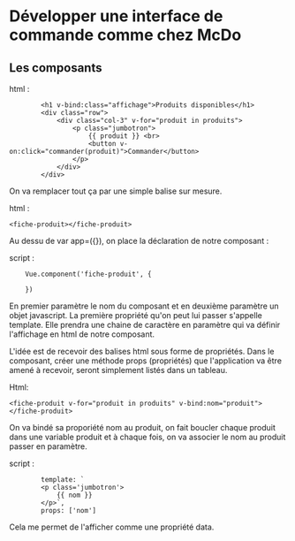 # Développer une interface de commande comme chez McDo

## Les composants

html :

            <h1 v-bind:class="affichage">Produits disponibles</h1>
            <div class="row">
                <div class="col-3" v-for="produit in produits">
                    <p class="jumbotron">
                        {{ produit }} <br>
                        <button v-on:click="commander(produit)">Commander</button>
                    </p>
                </div>
            </div>

On va remplacer tout ça par une simple balise sur mesure.

html :

    <fiche-produit></fiche-produit>

Au dessu de var app=({}), on place la déclaration de notre composant :

script :

        Vue.component('fiche-produit', {
            
        })

En premier paramètre le nom du composant et en deuxième paramètre un objet javascript. La première propriété qu'on peut lui passer s'appelle template. Elle prendra une chaine de caractère en paramètre qui va définir l'affichage en html de notre composant.

L'idée est de recevoir des balises html sous forme de propriétés. Dans le composant, créer une méthode props (propriétés) que l'application va être amené à recevoir, seront simplement listés dans un tableau.

Html: 

    <fiche-produit v-for="produit in produits" v-bind:nom="produit"></fiche-produit>

On va bindé sa proporiété nom au produit, on fait boucler chaque produit dans une variable produit et à chaque fois, on va associer le nom au produit passer en paramètre.

script :

            template: `
            <p class='jumbotron'>
                {{ nom }}
            </p>`,
            props: ['nom']

Cela me permet de l'afficher comme une propriété data.